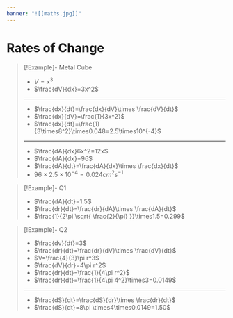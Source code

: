 ```yaml
---
banner: "![[maths.jpg]]"
---
```

# Rates of Change 

> [!Example]- Metal Cube 
> - $V=x^3$
> - $\frac{dV}{dx}=3x^2$
> ---
> - $\frac{dx}{dt}=\frac{dx}{dV}\times \frac{dV}{dt}$
> - $\frac{dx}{dV}=\frac{1}{3x^2}$
> - $\frac{dx}{dt}=\frac{1}{3\times8^2}\times0.048=2.5\times10^{-4}$
> ---
> - $\frac{dA}{dx}6x^2=12x$
> - $\frac{dA}{dx}=96$
> - $\frac{dA}{dt}=\frac{dA}{dx}\times \frac{dx}{dt}$ 
> - $96\times2.5\times10^{-4}=0.024cm^2s^{-1}$

> [!Example]- Q1 
> - $\frac{dA}{dt}=1.5$
> - $\frac{dr}{dt}=\frac{dr}{dA}\times \frac{dA}{dt}$
> - $\frac{1}{2\pi \sqrt{ \frac{2}{\pi} }}\times1.5=0.299$

> [!Example]- Q2
> - $\frac{dv}{dt}=3$
> - $\frac{dr}{dt}=\frac{dr}{dV}\times \frac{dV}{dt}$
> - $V=\frac{4}{3}\pi r^3$
> - $\frac{dV}{dr}=4\pi r^2$
> - $\frac{dr}{dt}=\frac{1}{4\pi r^2}$
> - $\frac{dr}{dt}=\frac{1}{4\pi 4^2}\times3=0.0149$
> ---
> - $\frac{dS}{dt}=\frac{dS}{dr}\times \frac{dr}{dt}$
> - $\frac{dS}{dt}=8\pi \times4\times0.0149=1.50$
